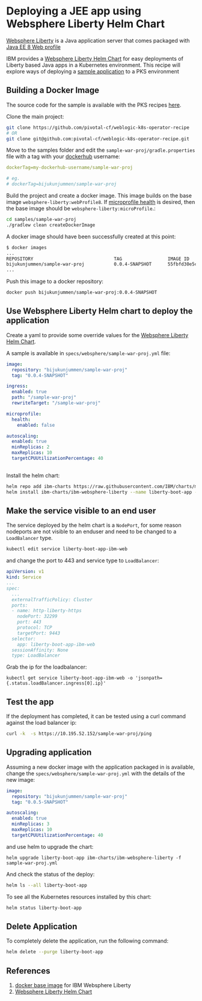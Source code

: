 # Deploying a JEE app using Websphere Liberty Helm Chart

[Websphere Liberty](https://developer.ibm.com/wasdev/websphere-liberty/) is a Java application server that comes packaged with [Java EE 8 Web profile](http://www.oracle.com/technetwork/java/javaee/overview/compatibility-jsp-136984.html)

IBM provides a [Websphere Liberty Helm Chart](https://github.com/IBM/charts/tree/master/stable/ibm-websphere-liberty/) for easy deployments of Liberty based Java apps in a Kubernetes environment. This recipe will explore ways of deploying a [sample application](https://github.com/pivotal-cf/weblogic-k8s-operator-recipe/tree/master/samples/sample-war-proj) to a PKS environment

## Building a Docker Image
The source code for the sample is available with the PKS recipes [here](https://github.com/pivotal-cf/weblogic-k8s-operator-recipe). 

Clone the main project:

```bash
git clone https://github.com/pivotal-cf/weblogic-k8s-operator-recipe
# OR
git clone git@github.com:pivotal-cf/weblogic-k8s-operator-recipe.git
```

Move to the samples folder and edit the `sample-war-proj/gradle.properties` file with a tag with your [dockerhub](https://hub.docker.com/) username:
```yml
dockerTag=my-dockerhub-username/sample-war-proj

# eg. 
# dockerTag=bijukunjummen/sample-war-proj
```

Build the project and create a docker image.  This image builds on the base image `websphere-liberty:webProfile8`. If [microprofile health](https://github.com/eclipse/microprofile-health) is desired, then the base image should be `websphere-liberty:microProfile`.:

```bash
cd samples/sample-war-proj
./gradlew clean createDockerImage
```

A docker image should have been successfully created at this point:
```bash
$ docker images
...
REPOSITORY                              TAG                 IMAGE ID            CREATED             SIZE
bijukunjummen/sample-war-proj           0.0.4-SNAPSHOT      55fbfd30e5ca        2 minutes ago       502MB
...
```

Push this image to a docker repository:
```bash
docker push bijukunjummen/sample-war-proj:0.0.4-SNAPSHOT
```


## Use Websphere Liberty Helm chart to deploy the application

Create a yaml to provide some override values for the [Websphere Liberty Helm Chart](https://github.com/IBM/charts/tree/master/stable/ibm-websphere-liberty/). 

A sample is available in `specs/websphere/sample-war-proj.yml` file:

```yml
image:
  repository: "bijukunjummen/sample-war-proj"
  tag: "0.0.4-SNAPSHOT"

ingress:
  enabled: true
  path: "/sample-war-proj"
  rewriteTarget: "/sample-war-proj"

microprofile:
  health: 
    enabled: false  

autoscaling:
  enabled: true
  minReplicas: 2
  maxReplicas: 10
  targetCPUUtilizationPercentage: 40
   
```

Install the helm chart:

```bash
helm repo add ibm-charts https://raw.githubusercontent.com/IBM/charts/master/repo/stable/
helm install ibm-charts/ibm-websphere-liberty --name liberty-boot-app -f sample-war-proj.yml
```

## Make the service visible to an end user

The service deployed by the helm chart is a `NodePort`, for some reason nodeports are not visible to an enduser and need to be changed to a `LoadBalancer` type. 

```bash
kubectl edit service liberty-boot-app-ibm-web
```

and change the port to 443 and service type to `LoadBalancer`:

```yml
apiVersion: v1
kind: Service
...
spec:
  ...
  externalTrafficPolicy: Cluster
  ports:
  - name: http-liberty-https
    nodePort: 32299
    port: 443
    protocol: TCP
    targetPort: 9443
  selector:
    app: liberty-boot-app-ibm-web
  sessionAffinity: None
  type: LoadBalancer
```

Grab the ip for the loadbalancer:

```
kubectl get service liberty-boot-app-ibm-web -o 'jsonpath={.status.loadBalancer.ingress[0].ip}'
```

## Test the app
If the deployment has completed, it can be tested using a curl command against the load balancer ip:

```bash
curl -k  -s https://10.195.52.152/sample-war-proj/ping
```

## Upgrading application
Assuming a new docker image with the application packaged in is available, 
change the `specs/websphere/sample-war-proj.yml` with the details of the new image:

```yml
image:
  repository: "bijukunjummen/sample-war-proj"
  tag: "0.0.5-SNAPSHOT"

autoscaling:
  enabled: true
  minReplicas: 3
  maxReplicas: 10
  targetCPUUtilizationPercentage: 40

``` 

and use helm to upgrade the chart:

```
helm upgrade liberty-boot-app ibm-charts/ibm-websphere-liberty -f sample-war-proj.yml
```

And check the status of the deploy:

```bash
helm ls --all liberty-boot-app
```

To see all the Kubernetes resources installed by this chart:

```bash
helm status liberty-boot-app
```

## Delete Application
To completely delete the application, run the following command:

```bash
helm delete --purge liberty-boot-app
```


## References

1. [docker base image](https://github.com/docker-library/docs/tree/master/websphere-liberty) for 
IBM Websphere Liberty
1.  [Websphere Liberty Helm Chart](https://github.com/IBM/charts/tree/master/stable/ibm-websphere-liberty/) 